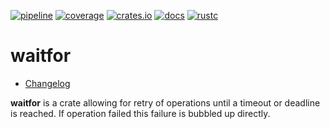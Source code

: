 [![pipeline](https://gitlab.com/d-e-s-o/waitfor/badges/master/pipeline.svg)](https://gitlab.com/d-e-s-o/waitfor/commits/master)
[![coverage](https://gitlab.com/d-e-s-o/waitfor/badges/master/coverage.svg)](https://gitlab.com/d-e-s-o/waitfor/-/jobs/artifacts/master/file/kcov/kcov-merged/index.html?job=coverage:kcov)
[![crates.io](https://img.shields.io/crates/v/waitfor.svg)](https://crates.io/crates/waitfor)
[![docs](https://docs.rs/waitfor/badge.svg)](https://docs.rs/waitfor)
[![rustc](https://img.shields.io/badge/rustc-1.31+-blue.svg)](https://blog.rust-lang.org/2018/12/06/Rust-1.31-and-rust-2018.html)

waitfor
=======

- [Changelog](CHANGELOG.md)

**waitfor** is a crate allowing for retry of operations until a timeout
or deadline is reached. If operation failed this failure is bubbled up
directly.
